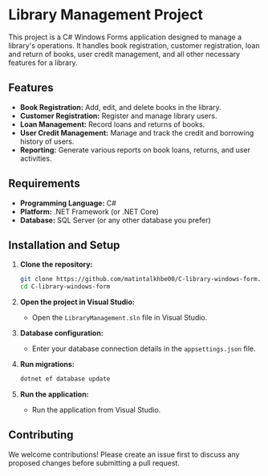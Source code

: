 # Library Management Project

This project is a C# Windows Forms application designed to manage a library's operations. It handles book registration, customer registration, loan and return of books, user credit management, and all other necessary features for a library.

## Features

- **Book Registration:** Add, edit, and delete books in the library.
- **Customer Registration:** Register and manage library users.
- **Loan Management:** Record loans and returns of books.
- **User Credit Management:** Manage and track the credit and borrowing history of users.
- **Reporting:** Generate various reports on book loans, returns, and user activities.

## Requirements

- **Programming Language:** C#
- **Platform:** .NET Framework (or .NET Core)
- **Database:** SQL Server (or any other database you prefer)

## Installation and Setup

1. **Clone the repository:**
    ```bash
    git clone https://github.com/matintalkhbe00/C-library-windows-form.git
    cd C-library-windows-form
    ```

2. **Open the project in Visual Studio:**
    - Open the `LibraryManagement.sln` file in Visual Studio.

3. **Database configuration:**
    - Enter your database connection details in the `appsettings.json` file.

4. **Run migrations:**
    ```bash
    dotnet ef database update
    ```

5. **Run the application:**
    - Run the application from Visual Studio.

## Contributing

We welcome contributions! Please create an issue first to discuss any proposed changes before submitting a pull request.

